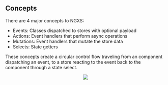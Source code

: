 ## Concepts
There are 4 major concepts to NGXS:

- Events: Classes dispatched to stores with optional payload
- Actions: Event handlers that perform async operations
- Mutations: Event handlers that mutate the store data
- Selects: State getters

These concepts create a circular control flow traveling from an component
dispatching an event, to a store reacting to the event back to the component
through a state select.

<p align="center">
  <img src="../assets/diagram.png">
</p>
